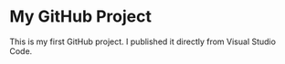 # My GitHub Project

This is my first GitHub project. I published it directly from Visual Studio Code.